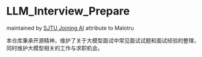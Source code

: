 # LLM_Interview_Prepare

maintained by [SJTU Joining AI](https://sjtujoining.com) attribute to Malotru

本仓库秉承开源精神，维护了关于大模型面试中常见面试试题和面试经验的整理，同时维护大模型相关的工作与求职机会。
